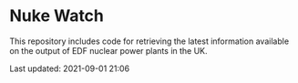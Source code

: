 # Nuke Watch

This repository includes code for retrieving the latest information available on the output of EDF nuclear power plants in the UK.

Last updated: 2021-09-01 21:06